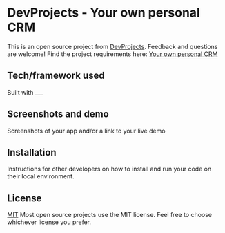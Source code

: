 # DevProjects - Your own personal CRM

This is an open source project from [DevProjects](http://www.codementor.io/projects). Feedback and questions are welcome!
Find the project requirements here: [Your own personal CRM](https://www.codementor.io/projects/web/your-own-personal-crm-atx32kpquc)

## Tech/framework used
Built with ___

## Screenshots and demo
Screenshots of your app and/or a link to your live demo

## Installation
Instructions for other developers on how to install and run your code on their local environment.

## License
[MIT](https://choosealicense.com/licenses/mit/)
Most open source projects use the MIT license. Feel free to choose whichever license you prefer.
